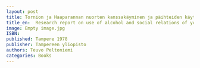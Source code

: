 ```yaml
---
layout: post
title: Tornion ja Haaparannan nuorten kanssakäyminen ja päihteiden käyttö. Tampereen yliopisto. Sosiaalialkohologian opetusmoniste 6/1978. (147 s. + liitteitä).
title_en:  Research report on use of alcohol and social relations of youth in border cities of Tornio, FIN and Haparanda, SWE
image: Empty image.jpg
ISBN: 
published: Tampere 1978 
publisher: Tampereen yliopisto
authors: Teuvo Peltoniemi
categories: Books
---
```

